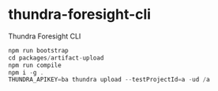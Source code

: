 # thundra-foresight-cli
Thundra Foresight CLI

```js
npm run bootstrap
cd packages/artifact-upload
npm run compile
npm i -g .
THUNDRA_APIKEY=ba thundra upload --testProjectId=a -ud /a

